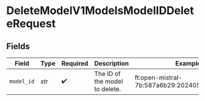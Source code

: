 # DeleteModelV1ModelsModelIDDeleteRequest


## Fields

| Field                                         | Type                                          | Required                                      | Description                                   | Example                                       |
| --------------------------------------------- | --------------------------------------------- | --------------------------------------------- | --------------------------------------------- | --------------------------------------------- |
| `model_id`                                    | *str*                                         | :heavy_check_mark:                            | The ID of the model to delete.                | ft:open-mistral-7b:587a6b29:20240514:7e773925 |
